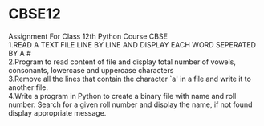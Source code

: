 # CBSE12
Assignment For Class 12th Python Course CBSE <br/>
1.READ A TEXT FILE LINE BY LINE AND DISPLAY EACH WORD SEPERATED BY A #  <br/>
2.Program to read content of file and display total number of vowels, consonants, lowercase and uppercase characters <br/>
3.Remove all the lines that contain the character `a' in a file and  write it to another file. <br/>
4.Write a program in Python to create a binary file with name and roll number. Search for a given roll number and display the name, if not found display appropriate message.  <br/>
